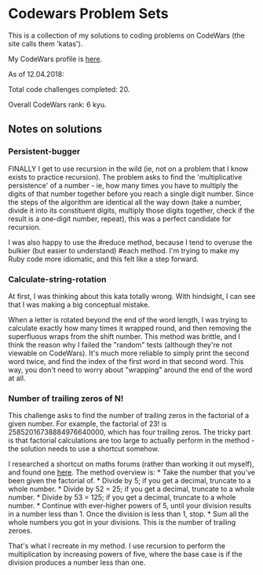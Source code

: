 # Codewars Problem Sets

This is a collection of my solutions to coding problems on CodeWars (the site calls them 'katas').

My CodeWars profile is [here](https://www.codewars.com/users/jonosenior).

As of 12.04.2018:

Total code challenges completed: 20.

Overall CodeWars rank: 6 kyu.


## Notes on solutions

### Persistent-bugger

FINALLY I get to use recursion in the wild (ie, not on a problem that I know exists to practice recursion). The problem asks to find the 'multiplicative persistence' of a number - ie, how many times you have to multiply the digits of that number together before you reach a single digit number. Since the steps of the algorithm are identical all the way down (take a number, divide it into its constituent digits, multiply those digits together, check if the result is a one-digit number, repeat), this was a perfect candidate for recursion.

I was also happy to use the #reduce method, because I tend to overuse the bulkier (but easier to understand) #each method. I'm trying to make my Ruby code more idiomatic, and this felt like a step forward.

### Calculate-string-rotation

  At first, I was thinking about this kata totally wrong. With hindsight, I can see that I was making a big conceptual mistake.

  When a letter is rotated beyond the end of the word length, I was trying to calculate exactly how many times it wrapped round, and then removing the superfluous wraps from the shift number. This method was brittle, and I think the reason why I failed the "random" tests (although they're not viewable on CodeWars). It's much more reliable to simply print the second word twice, and find the index of the first word in that second word. This way, you don't need to worry about "wrapping" around the end of the word at all.

### Number of trailing zeros of N!

  This challenge asks to find the number of trailing zeros in the factorial of a given number. For example, the factorial of 23! is 25852016738884976640000, which has four trailing zeros. The tricky part is that factorial calculations are too large to actually perform in the method - the solution needs to use a shortcut somehow.

  I researched a shortcut on maths forums (rather than working it out myself), and found one [here](http://www.purplemath.com/modules/factzero.htm). The method overview is:
    * Take the number that you've been given the factorial of.
    * Divide by 5; if you get a decimal, truncate to a whole number.
    * Divide by 52 = 25; if you get a decimal, truncate to a whole number.
    * Divide by 53 = 125; if you get a decimal, truncate to a whole number.
    * Continue with ever-higher powers of 5, until your division results in a number less than 1. Once the division is less than 1, stop.
    * Sum all the whole numbers you got in your divisions. This is the number of trailing zeroes.

  That's what I recreate in my method. I use recursion to perform the multiplication by increasing powers of five, where the base case is if the division produces a number less than one.
